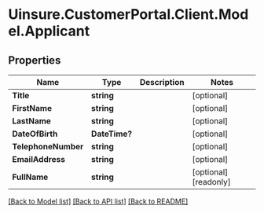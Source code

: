 # Uinsure.CustomerPortal.Client.Model.Applicant

## Properties

Name | Type | Description | Notes
------------ | ------------- | ------------- | -------------
**Title** | **string** |  | [optional] 
**FirstName** | **string** |  | [optional] 
**LastName** | **string** |  | [optional] 
**DateOfBirth** | **DateTime?** |  | [optional] 
**TelephoneNumber** | **string** |  | [optional] 
**EmailAddress** | **string** |  | [optional] 
**FullName** | **string** |  | [optional] [readonly] 

[[Back to Model list]](../README.md#documentation-for-models) [[Back to API list]](../README.md#documentation-for-api-endpoints) [[Back to README]](../README.md)

